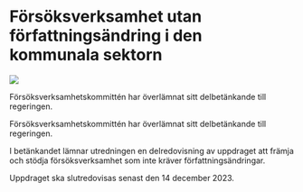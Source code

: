 # Försöksverksamhet utan författningsändring i den kommunala sektorn

![](/contentassets/363aa68dd99f43d59f7d7e584d2484fa/sou-2022-59-omslag-framsida.jpg?width=150&quality=85)

Försöksverksamhetskommittén har överlämnat sitt delbetänkande till regeringen.

Försöksverksamhetskommittén har överlämnat sitt delbetänkande till regeringen.

I betänkandet lämnar utredningen en delredovisning av uppdraget att främja och stödja försöksverksamhet som inte kräver författningsändringar.

Uppdraget ska slutredovisas senast den 14 december 2023.
